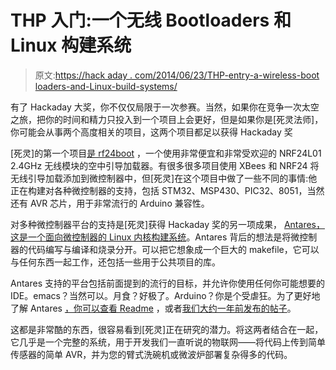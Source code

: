 # THP 入门:一个无线 Bootloaders 和 Linux 构建系统

> 原文:[https://hack aday . com/2014/06/23/THP-entry-a-wireless-boot loaders-and-Linux-build-systems/](https://hackaday.com/2014/06/23/thp-entry-a-wireless-bootloaders-and-linux-build-systems/)

有了 Hackaday 大奖，你不仅仅局限于一次参赛。当然，如果你在竞争一次太空之旅，把你的时间和精力只投入到一个项目上会更好，但是如果你是[死灵法师]，你可能会从事两个高度相关的项目，这两个项目都足以获得 Hackaday 奖

[死灵]的第一个项目[是 rf24boot](http://hackaday.io/project/1585-rf24boot%3A-The-NRF24L01-bootloader) ，一个使用非常便宜和非常受欢迎的 NRF24L01 2.4GHz 无线模块的空中引导加载器。有很多很多项目使用 XBees 和 NRF24 将无线引导加载添加到微控制器中，但[死灵]在这个项目中做了一些不同的事情:他正在构建对各种微控制器的支持，包括 STM32、MSP430、PIC32、8051，当然还有 AVR 芯片，用于非常流行的 Arduino 兼容性。

对多种微控制器平台的支持是[死灵]获得 Hackaday 奖的另一项成果， [Antares，这是一个面向微控制器的 Linux 内核构建系统](http://hackaday.io/project/1470-Antares%3A-Linux-kernel-like-buildsystem-for-uCs)。Antares 背后的想法是将微控制器的代码编写与编译和烧录分开。可以把它想象成一个巨大的 makefile，它可以与任何东西一起工作，还包括一些用于公共项目的库。

Antares 支持的平台包括前面提到的流行的目标，并允许你使用任何你可能想要的 IDE。emacs？当然可以。月食？好极了。Arduino？你是个受虐狂。为了更好地了解 Antares [，你可以查看 Readme](https://github.com/nekromant/antares) ，或者[我们大约一年前发布的帖子](http://hackaday.com/2013/09/06/antares-one-bare-metal-build-system-to-rule-all-micocontrollers/)。

这都是非常酷的东西，很容易看到[死灵]正在研究的潜力。将这两者结合在一起，它几乎是一个完整的系统，用于开发我们一直听说的物联网——将代码上传到简单传感器的简单 AVR，并为您的臂式洗碗机或微波炉部署复杂得多的代码。